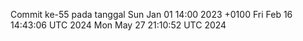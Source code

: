 Commit ke-55 pada tanggal Sun Jan 01 14:00 2023 +0100
Fri Feb 16 14:43:06 UTC 2024
Mon May 27 21:10:52 UTC 2024
